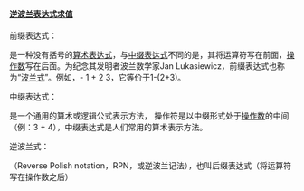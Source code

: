 #### [逆波兰表达式求值](https://leetcode-cn.com/problems/evaluate-reverse-polish-notation/)

前缀表达式：

是一种没有括号的[算术表达式](https://baike.baidu.com/item/算术表达式/352084)，与[中缀表达式](https://baike.baidu.com/item/中缀表达式/2725244)不同的是，其将运算符写在前面，[操作数](https://baike.baidu.com/item/操作数/7658270)写在后面。为纪念其发明者波兰数学家Jan Lukasiewicz，前缀表达式也称为“[波兰式](https://baike.baidu.com/item/波兰式/3716632)”。例如，- 1 + 2 3，它等价于1-(2+3)。

中缀表达式：

是一个通用的算术或逻辑公式表示方法， 操作符是以中缀形式处于[操作数](https://baike.baidu.com/item/操作数/7658270)的中间（例：3 + 4），中缀表达式是人们常用的算术表示方法。

逆波兰式：

（Reverse Polish notation，RPN，或逆波兰记法），也叫后缀表达式（将运算符写在操作数之后）

